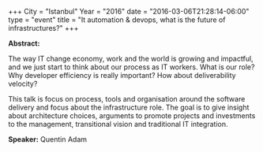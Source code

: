 +++
City = "Istanbul"
Year = "2016"
date = "2016-03-06T21:28:14-06:00"
type = "event"
title = "It automation & devops, what is the future of infrastructures?"
+++

**Abstract:**

The way IT change economy, work and the world is growing and impactful, and we just start to think about our process as IT workers. What is our role? Why developer efficiency is really important? How about deliverability velocity?

This talk is focus on process, tools and organisation around the software delivery and focus about the infrastructure role. The goal is to give insight about architecture choices, arguments to promote projects and investments to the management, transitional vision and traditional IT integration.

**Speaker:**
Quentin Adam

